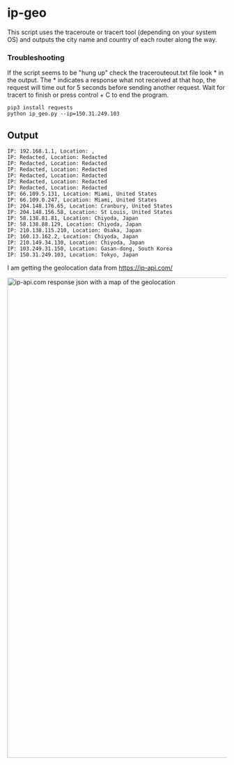 # ip-geo
This script uses the traceroute or tracert tool (depending on your system OS) and outputs the city name and country of each router along the way.

### Troubleshooting
If the script seems to be "hung up" check the tracerouteout.txt file look * in the output. The * indicates a response what not received at that hop, the request will time out for 5 seconds before sending another request. Wait for tracert to finish or press control + C to end the program.

```
pip3 install requests
python ip_geo.py --ip=150.31.249.103
```

## Output
```
IP: 192.168.1.1, Location: , 
IP: Redacted, Location: Redacted
IP: Redacted, Location: Redacted
IP: Redacted, Location: Redacted
IP: Redacted, Location: Redacted
IP: Redacted, Location: Redacted
IP: Redacted, Location: Redacted
IP: 66.109.5.131, Location: Miami, United States
IP: 66.109.0.247, Location: Miami, United States
IP: 204.148.176.65, Location: Cranbury, United States
IP: 204.148.156.58, Location: St Louis, United States
IP: 58.138.81.81, Location: Chiyoda, Japan
IP: 58.138.88.129, Location: Chiyoda, Japan
IP: 210.138.115.210, Location: Osaka, Japan
IP: 160.13.162.2, Location: Chiyoda, Japan
IP: 210.149.34.130, Location: Chiyoda, Japan
IP: 103.249.31.150, Location: Gasan-dong, South Korea
IP: 150.31.249.103, Location: Tokyo, Japan
```

I am getting the geolocation data from https://ip-api.com/

<img width="1103" alt="ip-api.com response json with a map of the geolocation" src="https://github.com/eriaht/ip-geo/assets/44909814/5e590683-1bee-47c0-a6c2-a604fa82c3f7">



